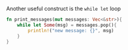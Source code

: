 Another useful construct is the `while let` loop

```rust
fn print_messages(mut messages: Vec<&str>){
    while let Some(msg) = messages.pop(){
        println!("new message: {}", msg)
    }
}
```